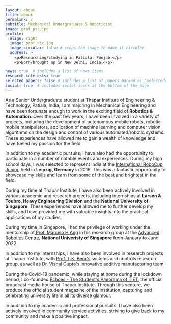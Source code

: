 ```yaml
---
layout: about
title: about
permalink: /
subtitle: Mechanical Undergraduate & Roboticist
image: prof_pic.jpg
profile:
  align: right
  image: prof_pic.jpg
  image_circular: false # crops the image to make it circular
  address: >
    <p>Researching/studying in Patiala, Punjab.</p>
    <p>Born/brought up in New Delhi, India.</p>

news: true  # includes a list of news items
research interests: true
selected_papers: false # includes a list of papers marked as "selected={true}"
social: true  # includes social icons at the bottom of the page
---
```


As a Senior Undergraduate student at Thapar Institute of Engineering & Technology, Patiala, India, I am majoring in Mechanical Engineering and have been fortunate enough to work in the exciting field of **Robotics & Automation**. Over the past few years, I have been involved in a variety of projects, including the development of autonomous mobile robots, robotic mobile manipulators, application of machine learning and computer vision algorithms on the design and control of various automated/robotic systems. These experiences have allowed me to gain a wealth of knowledge and have fueled my passion for the field.

In addition to my academic pursuits, I have also had the opportunity to participate in a number of notable events and experiences. During my high school days, I was selected to represent India at the <a href="http://2016.robocup.org/web/index-2.html">International RoboCup Junior</a>, held in **Leipzig, Germany** in 2016. This was a fantastic opportunity to showcase my skills and learn from some of the best and brightest in the field.

During my time at Thapar Institute, I have also been actively involved in various academic and research projects, including internships at **Larsen & Toubro, Heavy Engineering Division** and the **National University of Singapore**. These experiences have allowed me to further develop my skills, and have provided me with valuable insights into the practical applications of my studies.

During my time in Singapore, I had the privilege of working under the mentorship of<a href="https://cde.nus.edu.sg/me/staff/ang-jr-marcelo-h/"> Prof. Marcelo H Ang</a> in his research group at the <a href="https://arc.nus.edu.sg/">Advanced Robotics Centre</a>, **National Univeristy of Singapore** from January to June 2022.

In addition to my internships, I have also been involved in research projects at Thapar Institute, with  <a href="https://med.thapar.edu/facultydetails/MTE1NQ=="> Prof. T.K. Bera's</a> systems and controls research group, as well as <a href="https://med.thapar.edu/facultydetails/MTE5NQ==">Dr. Vishal Gupta's</a> innovative additive manufacturing team.

During the Covid-19 pandemic, while staying at home during the lockdown period, I co-founded <a href="https://sites.google.com/thapar.edu/echoestiet/home?authuser=0">Echoes - The Student's Panorama of TIET</a>, the official broadcast media house of Thapar Institute. Through this venture, we produce the official student magazine of the institution, capturing and celebrating university life in all its diverse glamour.

In addition to my academic and professional pursuits, I have also been actively involved in community service activities, striving to give back to my community and make a positive impact.



<!--
I am a Senior Undergraduate student at Thapar Institute of Engineering & Technology, Patiala, India majoring in Mechanical Engineering and working in the exciting field of **Robotics & Automation**. In the past few years I have worked on multiple projects including development of autonomous mobile robots, robotic mobile manipulators, machine learning, computer vision, and designing & controlling of various automated/robotic systems.

During my school days I had the oppurtunity to participate and represent India at the <a href="http://2016.robocup.org/web/index-2.html">International RoboCup Junior</a> held in Leipzig, Germany in the year 2016. During my time at Thapar Institute, I have been working on various academic and research projects. I also had the oppurtunity to intern at **Larsen & Toubro, Heavy Engineering Division** situated on the west coast of India, in the city of Hazira. As part of compulsory project semester training in my Junior year I had the privilege of working under the guidance of <a href="https://cde.nus.edu.sg/me/staff/ang-jr-marcelo-h/">Prof. Marcelo H Ang</a> in his research group at the <a href="https://arc.nus.edu.sg/">Advanced Robotics Centre</a>, **National Univeristy of Singapore**.

Prior to my internship in National University of Singapore I was and currently a part of <a href="https://med.thapar.edu/facultydetails/MTE1NQ==">Prof. T.K. Bera's</a> systems and controls research group and <a href="https://med.thapar.edu/facultydetails/MTE5NQ==">Dr. Vishal Gupta's</a> innovative additive manufacturing team at Thapar Institute.

During the Covid-19 pandemic, while staying in the lockdown period at homes, I co-founded <a href="https://sites.google.com/thapar.edu/echoestiet/home?authuser=0">Echoes - The Student's Panorama of TIET</a>, the official broadcast media house of Thapar Institute. ECHOES produces the official student magazine of the institution, capturing, rejoicing and celebrating university life in all its diverse glamour. I have also been involved with the community serving -->

<!-- I am a goal-oriented, determined, hard-working Junior Undergraduate at Thapar Institute of Engineering & Technology, Patiala, India, pursuing my bachelor's in Mechanical Engineering. Equipped with technical, analytical, and leadership skills, I'm deeply interested in the field of Robotics and Automation with a demonstrated history in Computer-Aided Design, Control Systems, Rapid Prototyping, and Manufacturing. I believe in learning by doing things. My goal is to take my skills and channel them into a career where I can join my fellow researchers, innovators, engineers to make robots (of any type/any kind) accessible to all by inventing unique solutions for real-world problems. I believe my skills, creativity, and enthusiasm for the field will be assets to any team I join. -->
